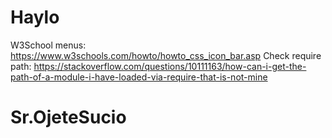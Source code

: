 # Haylo

W3School menus: https://www.w3schools.com/howto/howto_css_icon_bar.asp 
Check require path: https://stackoverflow.com/questions/10111163/how-can-i-get-the-path-of-a-module-i-have-loaded-via-require-that-is-not-mine 

# Sr.OjeteSucio